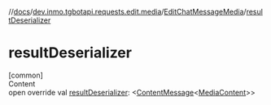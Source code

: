 //[docs](../../../index.md)/[dev.inmo.tgbotapi.requests.edit.media](../index.md)/[EditChatMessageMedia](index.md)/[resultDeserializer](result-deserializer.md)



# resultDeserializer  
[common]  
Content  
open override val [resultDeserializer](result-deserializer.md): <[ContentMessage](../../dev.inmo.tgbotapi.types.message.abstracts/-content-message/index.md)<[MediaContent](../../dev.inmo.tgbotapi.types.message.content.abstracts/-media-content/index.md)>>  



